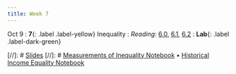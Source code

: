 ```yaml
---
title: Week 7
---
```


Oct 9
: **7**{: .label .label-yellow} Inequality
: *Reading*: [6.0](https://data-88e.github.io/textbook/content/06-inequality/index.html), [6.1](https://data-88e.github.io/textbook/content/06-inequality/inequality.html), [6.2](https://data-88e.github.io/textbook/content/06-inequality/historical-inequality.html)
: **Lab**{: .label .label-dark-green}

[//]: # [Slides]()
[//]: # [Measurements of Inequality Notebook]() &#8226; [Historical Income Equality Notebook]()

